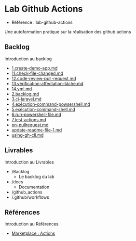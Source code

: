 # Lab Github Actions 

- Référence :  lab-github-actions 

Une autoformation pratique sur la réalisation des github actions  

## Backlog 

Introduction au backlog 

- [1.create-demo-app.md](./Backlog/1.create-demo-app.md) 
- [11.check-file-changed.md](./Backlog/11.check-file-changed.md) 
- [12.code-review-pull-request.md](./Backlog/12.code-review-pull-request.md) 
- [13.vérification-affectation-tâche.md](./Backlog/13.vérification-affectation-tâche.md) 
- [14.yml.md](./Backlog/14.yml.md) 
- [2.backlog.md](./Backlog/2.backlog.md) 
- [3.ci-laravel.md](./Backlog/3.ci-laravel.md) 
- [4.exécution-command-powsershell.md](./Backlog/4.exécution-command-powsershell.md) 
- [5.exécution-command-shell.md](./Backlog/5.exécution-command-shell.md) 
- [6.run-powershell-file.md](./Backlog/6.run-powershell-file.md) 
- [7.test-actions.md](./Backlog/7.test-actions.md) 
- [on-pullrequest.md](./Backlog/on-pullrequest.md) 
- [update-readme-file-1.md](./Backlog/update-readme-file-1.md) 
- [using-gh-cli.md](./Backlog/using-gh-cli.md) 
## Livrables 

Introduction au Livrables 

- /Backlog 
  - Le backlog du lab 
- /docs 
  - Documentation 
- /github_actions 
- /.github/workflows 
## Références 

Introduction au Références 

- [Marketplace : Actions](https://github.com/marketplace?category=project-management&query=label&type=actions) 

